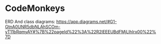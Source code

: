 # CodeMonkeys

ERD And class diagrams: https://app.diagrams.net/#G1-GtnA0UNR5dbNLAhSCOm-yT11bRqmyAY#%7B%22pageId%22%3A%22R2lEEEUBdFMjLlhIrx00%22%7D
